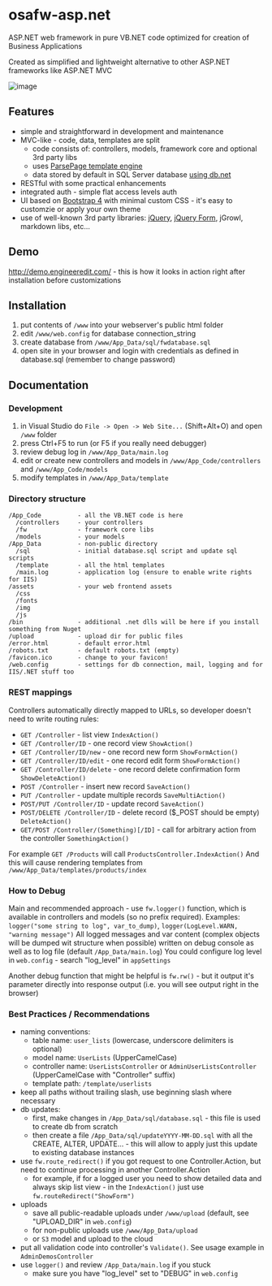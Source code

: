 # osafw-asp.net
ASP.NET web framework in pure VB.NET code optimized for creation of Business Applications

Created as simplified and lightweight alternative to other ASP.NET frameworks like ASP.NET MVC

![image](https://user-images.githubusercontent.com/1141095/75820467-0200b380-5d62-11ea-9340-e0942b460eb1.png)

## Features
- simple and straightforward in development and maintenance
- MVC-like - code, data, templates are split
  - code consists of: controllers, models, framework core and optional 3rd party libs
  - uses [ParsePage template engine](https://github.com/osalabs/parsepage)
  - data stored by default in SQL Server database [using db.net](https://github.com/osalabs/db.net)
- RESTful with some practical enhancements
- integrated auth - simple flat access levels auth
- UI based on [Bootstrap 4](http://getbootstrap.com) with minimal custom CSS - it's easy to customzie or apply your own theme
- use of well-known 3rd party libraries: [jQuery](http://jquery.com), [jQuery Form](https://github.com/malsup/form), jGrowl, markdown libs, etc...

## Demo
http://demo.engineeredit.com/ - this is how it looks in action right after installation before customizations

## Installation
1. put contents of `/www` into your webserver's public html folder
2. edit `/www/web.config` for database connection_string
3. create database from `/www/App_Data/sql/fwdatabase.sql`
4. open site in your browser and login with credentials as defined in database.sql (remember to change password)

## Documentation

### Development
1. in Visual Studio do `File -> Open -> Web Site...` (Shift+Alt+O) and open `/www` folder
2. press Ctrl+F5 to run (or F5 if you really need debugger)
3. review debug log in `/www/App_Data/main.log`
4. edit or create new controllers and models in `/www/App_Code/controllers` and `/www/App_Code/models`
5. modify templates in `/www/App_Data/template`

### Directory structure
```
/App_Code          - all the VB.NET code is here
  /controllers     - your controllers
  /fw              - framework core libs
  /models          - your models
/App_Data          - non-public directory
  /sql             - initial database.sql script and update sql scripts
  /template        - all the html templates
  /main.log        - application log (ensure to enable write rights for IIS)
/assets            - your web frontend assets
  /css
  /fonts
  /img
  /js
/bin               - additional .net dlls will be here if you install something from Nuget
/upload            - upload dir for public files
/error.html        - default error.html
/robots.txt        - default robots.txt (empty)
/favicon.ico       - change to your favicon!
/web.config        - settings for db connection, mail, logging and for IIS/.NET stuff too
```

### REST mappings
Controllers automatically directly mapped to URLs, so developer doesn't need to write routing rules:

  - `GET /Controller` - list view `IndexAction()`
  - `GET /Controller/ID` - one record view `ShowAction()`
  - `GET /Controller/ID/new` - one record new form `ShowFormAction()`
  - `GET /Controller/ID/edit` - one record edit form `ShowFormAction()`
  - `GET /Controller/ID/delete` - one record delete confirmation form `ShowDeleteAction()`
  - `POST /Controller` - insert new record `SaveAction()`
  - `PUT /Controller` - update multiple records `SaveMultiAction()`
  - `POST/PUT /Controller/ID` - update record `SaveAction()`
  - `POST/DELETE /Controller/ID` - delete record ($_POST should be empty) `DeleteAction()`
  - `GET/POST /Controller/(Something)[/ID]` - call for arbitrary action from the controller `SomethingAction()`

For example `GET /Products` will call `ProductsController.IndexAction()`
And this will cause rendering templates from `/www/App_Data/templates/products/index`

### How to Debug

Main and recommended approach - use `fw.logger()` function, which is available in controllers and models (so no prefix required).
Examples: `logger("some string to log", var_to_dump)`, `logger(LogLevel.WARN, "warning message")`
All logged messages and var content (complex objects will be dumped wit structure when possible) written on debug console as well as to log file (default `/App_Data/main.log`)
You could configure log level in `web.config` - search "log_level" in `appSettings`

Another debug function that might be helpful is `fw.rw()` - but it output it's parameter directly into response output (i.e. you will see output right in the browser)

### Best Practices / Recommendations
- naming conventions:
  - table name: `user_lists` (lowercase, underscore delimiters is optional)
  - model name: `UserLists` (UpperCamelCase)
  - controller name: `UserListsController` or `AdminUserListsController` (UpperCamelCase with "Controller" suffix)
  - template path: `/template/userlists`  
- keep all paths without trailing slash, use beginning slash where necessary
- db updates:
  - first, make changes in `/App_Data/sql/database.sql` - this file is used to create db from scratch
  - then create a file `/App_Data/sql/updateYYYY-MM-DD.sql` with all the CREATE, ALTER, UPDATE... - this will allow to apply just this update to existing database instances
- use `fw.route_redirect()` if you got request to one Controller.Action, but need to continue processing in another Controller.Action
  - for example, if for a logged user you need to show detailed data and always skip list view - in the `IndexAction()` just use `fw.routeRedirect("ShowForm")`
- uploads
  - save all public-readable uploads under `/www/upload` (default, see "UPLOAD_DIR" in `web.config`)
  - for non-public uploads use `/www/App_Data/upload`
  - or `S3` model and upload to the cloud
- put all validation code into controller's `Validate()`. See usage example in `AdminDemosController`
- use `logger()` and review `/App_Data/main.log` if you stuck
  - make sure you have "log_level" set to "DEBUG" in `web.config`

